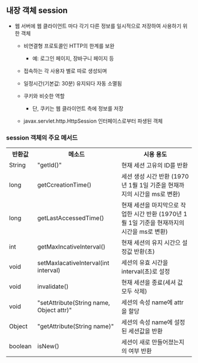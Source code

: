 ## 내장 객체 session
- 웹 서버에 웹 클라이언트 마다 각기 다른 정보를 일시적으로 저장하여 사용하기 위한 객체
  - 비연결형 프로토콜인 HTTP의 한계를 보완
    - 예: 로그인 페이지, 장바구니 페이지 등
  - 접속하는 각 사용자 별로 따로 생성되며
  - 일정시간(기본값: 30분) 유지되다 자동 소멸됨
  - 쿠키와 비슷한 역할
    - 단, 쿠키는 웹 클라이언트 측에 정보를 저장

  - javax.servlet.http.HttpSession 인터페이스로부터 파생된 객체

### session 객체의 주요 메서드
<table>
  <th> 반환값
  <th> 메소드
  <th> 시용 용도
  <tr>
    <td>String
    <td> "getId()"
    <td>현재 세션 고유의 ID를 반환
  <tr>
    <td>long
    <td>getCcreationTime()
    <td>세션 생성 시간 반환 (1970년 1뤌 1일 기준을 현재까지의 시간을 ms로 변환)
  <tr>
    <td>long
    <td>getLastAccessedTime()
    <td>현재 세션을 마지막으로 작업한 시간 반환 (1970년 1뤌 1일 기준을 현재까지의 시간을 ms로 변환)
  <tr>
    <td>int
    <td>getMaxIncativeInterval()
    <td>현재 세션의 유지 시간으 설정값 반환(초)
  <tr>
    <td>void
    <td>setMaxIacativeInterval(int interval)
    <td>세션의 유효 시간을 interval(초)로 설정
  <tr>
    <td>void
    <td>invalidate()
    <td>현재 세션을 종료(세셔 값 모두 삭제)
  <tr>
    <td>void
    <td> "setAttribute(String name, Object attr)"
    <td>세션의 속성 name에 attr을 할당
  <tr>
    <td>Object
    <td> "getAttribute(String name)"
    <td>세션의 속성 name에 설정된 세션값을 반환
  <tr>
    <td>boolean
    <td>isNew()
    <td>세션이 새로 만들어졌는지의 여부 반환   
</table>
